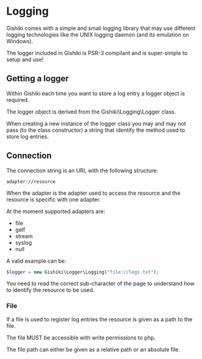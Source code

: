 # Logging
Gishiki comes with a simple and small logging library that may use different logging
technologies like the UNIX logging daemon (and its emulation on Windows).

The logger included in Gishiki is PSR-3 compilant and is super-simple to setup and use!


## Getting a logger
Within Gishiki each time you want to store a log entry a logger object is required.

The logger object is derived from the Gishiki\Logging\Logger class.

When creating a new instance of the logger class you may and may not pass
(to the class constructor) a string that identify the method used to store log entries.


## Connection
The connection string is an URL with the following structure:

```
adapter://resource
```

When the adapter is the adapter used to access the resource and the resource is specific
with one adapter.

At the moment supported adapters are:

   - file
   - gelf
   - stream
   - syslog
   - null

A valid example can be:

```php
$logger = new Gishiki\Logger\Logging("file://logs.txt");
```
   
You need to read the correct sub-character of the page to understand how to identify the
resource to be used.


### File
If a file is used to register log entries the resource is given as a path to the file.

The file MUST be accessible with write permissions to php.

The file path can either be given as a relative path or an absolute file.
